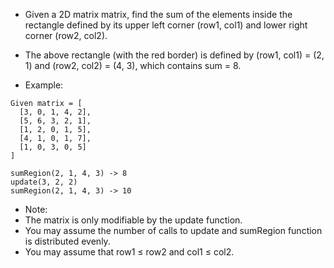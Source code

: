 * Given a 2D matrix matrix, find the sum of the elements inside the rectangle defined by its upper left corner (row1, col1) and lower right corner (row2, col2).


* The above rectangle (with the red border) is defined by (row1, col1) = (2, 1) and (row2, col2) = (4, 3), which contains sum = 8.

* Example:

```
Given matrix = [
  [3, 0, 1, 4, 2],
  [5, 6, 3, 2, 1],
  [1, 2, 0, 1, 5],
  [4, 1, 0, 1, 7],
  [1, 0, 3, 0, 5]
]

sumRegion(2, 1, 4, 3) -> 8
update(3, 2, 2)
sumRegion(2, 1, 4, 3) -> 10
```

* Note:
* The matrix is only modifiable by the update function.
* You may assume the number of calls to update and sumRegion function is distributed evenly.
* You may assume that row1 ≤ row2 and col1 ≤ col2.
